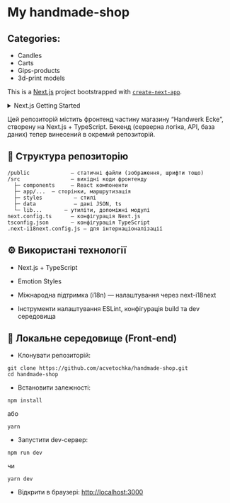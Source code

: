 # My handmade-shop

## Categories:
- Candles
- Carts
- Gips-products
- 3d-print models 

This is a [Next.js](https://nextjs.org) project bootstrapped with [`create-next-app`](https://nextjs.org/docs/app/api-reference/cli/create-next-app).

<details> 
<summary> Next.js Getting Started</summary>

First, run the development server:

```bash
npm run dev
# or
yarn dev
# or
pnpm dev
# or
bun dev
```

Open [http://localhost:3000](http://localhost:3000) with your browser to see the result.

You can start editing the page by modifying `app/page.tsx`. The page auto-updates as you edit the file.

This project uses [`next/font`](https://nextjs.org/docs/app/building-your-application/optimizing/fonts) to automatically optimize and load [Geist](https://vercel.com/font), a new font family for Vercel.

## Learn More

To learn more about Next.js, take a look at the following resources:

- [Next.js Documentation](https://nextjs.org/docs) - learn about Next.js features and API.
- [Learn Next.js](https://nextjs.org/learn) - an interactive Next.js tutorial.

You can check out [the Next.js GitHub repository](https://github.com/vercel/next.js) - your feedback and contributions are welcome!

## Deploy on Vercel

The easiest way to deploy your Next.js app is to use the [Vercel Platform](https://vercel.com/new?utm_medium=default-template&filter=next.js&utm_source=create-next-app&utm_campaign=create-next-app-readme) from the creators of Next.js.

Check out our [Next.js deployment documentation](https://nextjs.org/docs/app/building-your-application/deploying) for more details.
</details>

Цей репозиторій містить фронтенд частину магазину “Handwerk Ecke”, створену на Next.js + TypeScript.
Бекенд (серверна логіка, API, база даних) тепер винесений в окремий репозиторій.

## 📁 Структура репозиторію
```
/public             — статичні файли (зображення, шрифти тощо)
/src                — вихідні коди фронтенду
  ├─ components     — React компоненти
  ├─ app/...  — сторінки, маршрутизація
  ├─ styles          — стилі
  ├─ data            — дані JSON, ts
  └─ lib...       — утиліти, допоміжні модулі
next.config.ts      — конфігурація Next.js
tsconfig.json       — конфігурація TypeScript
.next-i18next.config.js — для інтернаціоналізації
```

## ⚙️ Використані технології

- Next.js + TypeScript

- Emotion Styles

- Міжнародна підтримка (i18n) — налаштування через next-i18next

- Інструменти налаштування ESLint, конфігурація build та dev середовища


## 🚀 Локальне середовище (Front-end)

- Клонувати репозиторій:
```
git clone https://github.com/acvetochka/handmade-shop.git
cd handmade-shop
```


- Встановити залежності:
```
npm install
```

або
```
yarn
```

- Запустити dev-сервер:
```
npm run dev
```

чи
```
yarn dev
```

- Відкрити в браузері: [http://localhost:3000](http://localhost:3000)
